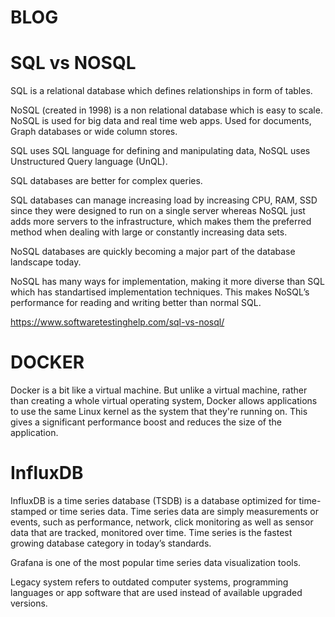 # BLOG

# SQL vs NOSQL

SQL is a relational database which defines relationships in form of tables.

NoSQL (created in 1998)  is a non relational database which is easy to scale. NoSQL is used for big data and real time web apps. Used for documents, Graph databases or wide column stores.

SQL uses SQL language for defining and manipulating data, NoSQL uses Unstructured Query language (UnQL).



SQL databases are better for complex queries.

SQL databases can manage increasing load by increasing CPU, RAM, SSD since they were designed to run on a single server whereas NoSQL just adds more servers to the infrastructure, which makes them the preferred method when dealing with large or constantly increasing data sets.

NoSQL databases are quickly becoming a major part of the database landscape today.

NoSQL has many ways for implementation, making it more diverse than SQL which has standartised implementation techniques. This makes NoSQL’s performance for reading and writing better than normal SQL.



https://www.softwaretestinghelp.com/sql-vs-nosql/







# DOCKER


Docker is a bit like a virtual machine. But unlike a virtual machine, rather than creating a whole virtual operating system, Docker allows applications to use the same Linux kernel as the system that they're running on. This gives a significant performance boost and reduces the size of the application.




# InfluxDB

InfluxDB is a time series database (TSDB) is a database optimized for time-stamped or time series data. Time series data are simply measurements or events, such as performance, network, click monitoring as well as sensor data that are tracked, monitored over time. Time series is the fastest growing database category in today’s standards.

Grafana is one of the most popular time series data visualization tools.

Legacy system refers to outdated computer systems, programming languages or app software that are used instead of available upgraded versions.
